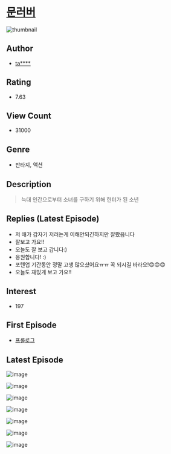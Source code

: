 # [문러버](https://comic.naver.com/bestChallenge/list?titleId=749689)
![thumbnail](https://image-comic.pstatic.net/user_contents_data/challenge_comic/2020/06/30/335214/thumbnail_202x16469dc9d93_9a81_4ffc_bcf6_26a3b4a4095a_00000050.JPEG)

## Author
- [ta****](https://comic.naver.com/artistTitle?id=335214)

## Rating
- 7.63

## View Count
- 31000

## Genre
- 판타지, 액션

## Description
> 늑대 인간으로부터 소녀를 구하기 위해 헌터가 된 소년

## Replies (Latest Episode)
- 저 애가 갑자기 저러는게 이해안되긴하지만 잘봤읍니다
- 잘보고 가요!!
- 오늘도 잘 보고 갑니다:)
- 응원합니다! :)
- 포텐업 기간동안 정말 고생 많으셨어요ㅠㅠ 꼭 되시길 바라요!😊😊😊
- 오늘도 재밌게 보고 가요!!

## Interest
- 197

## First Episode
- [프롤로그](https://comic.naver.com/bestChallenge/detail?titleId=749689&no=1)

## Latest Episode
![image](https://image-comic.pstatic.net/user_contents_data/challenge_comic/2020/09/17/335214/upload_3486737623743291748.jpeg)

![image](https://image-comic.pstatic.net/user_contents_data/challenge_comic/2020/09/17/335214/upload_3702628914525713249.jpeg)

![image](https://image-comic.pstatic.net/user_contents_data/challenge_comic/2020/09/17/335214/upload_7378364267007128373.jpeg)

![image](https://image-comic.pstatic.net/user_contents_data/challenge_comic/2020/09/17/335214/upload_7089903194401695281.jpeg)

![image](https://image-comic.pstatic.net/user_contents_data/challenge_comic/2020/09/17/335214/upload_7292513497096861744.jpeg)

![image](https://image-comic.pstatic.net/user_contents_data/challenge_comic/2020/09/17/335214/upload_3762025645051754801.jpeg)

![image](https://image-comic.pstatic.net/user_contents_data/challenge_comic/2020/09/17/335214/upload_3906083645637813297.jpeg)
